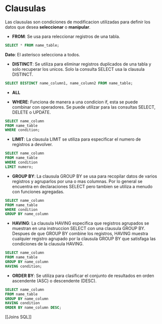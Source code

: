 # Clausulas

Las clausulas son condiciones de modificacion utilizadas para definir los datos que desea **seleccionar** o **manipular**.

* **FROM**: Se usa para releccionar registros de una tabla.

```SQL
SELECT * FROM name_table;
```

**Dato**: El asterisco selecciona a todos.

* **DISTINCT**: Se utiliza para eliminar registros duplicados de una tabla y solo recuperar los unicos. Solo la consulta SELECT usa la clausula DISTINCT.

```SQL
SELECT DISTINCT name_column1, name_column2 FROM name_table;
```

* **ALL**

* **WHERE**: Funciona de manera a una condicion if, esta se puede combinar con operadores. Se puede utilizar para las consultas SELECT, DELETE o UPDATE.

```SQL
SELECT name_column
FROM name_table
WHERE condition;
```

* **LIMIT**: La clausula LIMIT se utiliza para especificar el numero de registros a devolver.

```SQL
SELECT name_column
FROM name_table
WHERE condition
LIMIT numero;
```

* **GROUP BY**: La clausula GROUP BY se usa para recopilar datos de varios registros y agruparlos por una o mas columnas. Por lo general se encuentra en declaraciones SELECT pero tambien se utiliza a menudo con funciones agregadas.

```SQL
SELECT name_column
FROM name_table
WHERE condition
GROUP BY name_column
```

* **HAVING**: La clausula HAVING especifica que registros agrupados se muestran en una instruccion SELECT con una clausula GROUP BY. Despues de que GROUP BY combine los registros, HAVING muestra cualquier registro agrupado por la clausula GROUP BY que satisfaga las condiciones de la clausula HAVING.

```SQL
SELECT name_column
FROM name_table
GROUP BY name_column
HAVING condition;
```

* **ORDER BY**: Se utiliza para clasificar el conjunto de resultados en orden ascendente (ASC) o descendente (DESC).

```SQL
SELECT name_column
FROM name_table
GROUP BY name_column
HAVING condition
ORDER BY name_column DESC;
```

[[Joins SQL]]